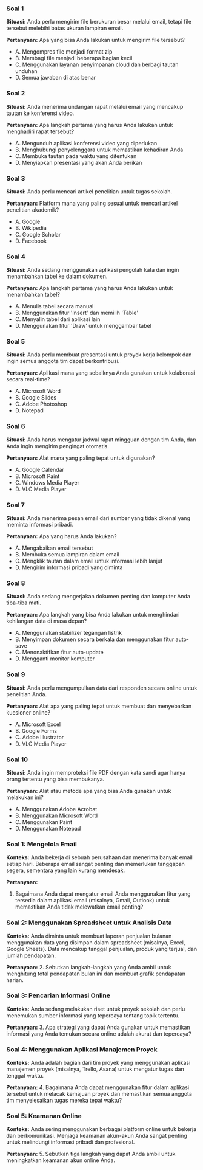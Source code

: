 ### Soal 1
**Situasi:** Anda perlu mengirim file berukuran besar melalui email, tetapi file tersebut melebihi batas ukuran lampiran email. 

**Pertanyaan:** Apa yang bisa Anda lakukan untuk mengirim file tersebut?
- A. Mengompres file menjadi format zip
- B. Membagi file menjadi beberapa bagian kecil
- C. Menggunakan layanan penyimpanan cloud dan berbagi tautan unduhan
- D. Semua jawaban di atas benar

### Soal 2
**Situasi:** Anda menerima undangan rapat melalui email yang mencakup tautan ke konferensi video.

**Pertanyaan:** Apa langkah pertama yang harus Anda lakukan untuk menghadiri rapat tersebut?
- A. Mengunduh aplikasi konferensi video yang diperlukan
- B. Menghubungi penyelenggara untuk memastikan kehadiran Anda
- C. Membuka tautan pada waktu yang ditentukan
- D. Menyiapkan presentasi yang akan Anda berikan

### Soal 3
**Situasi:** Anda perlu mencari artikel penelitian untuk tugas sekolah.

**Pertanyaan:** Platform mana yang paling sesuai untuk mencari artikel penelitian akademik?
- A. Google
- B. Wikipedia
- C. Google Scholar
- D. Facebook

### Soal 4
**Situasi:** Anda sedang menggunakan aplikasi pengolah kata dan ingin menambahkan tabel ke dalam dokumen.

**Pertanyaan:** Apa langkah pertama yang harus Anda lakukan untuk menambahkan tabel?
- A. Menulis tabel secara manual
- B. Menggunakan fitur 'Insert' dan memilih 'Table'
- C. Menyalin tabel dari aplikasi lain
- D. Menggunakan fitur 'Draw' untuk menggambar tabel

### Soal 5
**Situasi:** Anda perlu membuat presentasi untuk proyek kerja kelompok dan ingin semua anggota tim dapat berkontribusi.

**Pertanyaan:** Aplikasi mana yang sebaiknya Anda gunakan untuk kolaborasi secara real-time?
- A. Microsoft Word
- B. Google Slides
- C. Adobe Photoshop
- D. Notepad

### Soal 6
**Situasi:** Anda harus mengatur jadwal rapat mingguan dengan tim Anda, dan Anda ingin mengirim pengingat otomatis.

**Pertanyaan:** Alat mana yang paling tepat untuk digunakan?
- A. Google Calendar
- B. Microsoft Paint
- C. Windows Media Player
- D. VLC Media Player

### Soal 7
**Situasi:** Anda menerima pesan email dari sumber yang tidak dikenal yang meminta informasi pribadi.

**Pertanyaan:** Apa yang harus Anda lakukan?
- A. Mengabaikan email tersebut
- B. Membuka semua lampiran dalam email
- C. Mengklik tautan dalam email untuk informasi lebih lanjut
- D. Mengirim informasi pribadi yang diminta

### Soal 8
**Situasi:** Anda sedang mengerjakan dokumen penting dan komputer Anda tiba-tiba mati. 

**Pertanyaan:** Apa langkah yang bisa Anda lakukan untuk menghindari kehilangan data di masa depan?
- A. Menggunakan stabilizer tegangan listrik
- B. Menyimpan dokumen secara berkala dan menggunakan fitur auto-save
- C. Menonaktifkan fitur auto-update
- D. Mengganti monitor komputer

### Soal 9
**Situasi:** Anda perlu mengumpulkan data dari responden secara online untuk penelitian Anda.

**Pertanyaan:** Alat apa yang paling tepat untuk membuat dan menyebarkan kuesioner online?
- A. Microsoft Excel
- B. Google Forms
- C. Adobe Illustrator
- D. VLC Media Player

### Soal 10
**Situasi:** Anda ingin memproteksi file PDF dengan kata sandi agar hanya orang tertentu yang bisa membukanya.

**Pertanyaan:** Alat atau metode apa yang bisa Anda gunakan untuk melakukan ini?
- A. Menggunakan Adobe Acrobat
- B. Menggunakan Microsoft Word
- C. Menggunakan Paint
- D. Menggunakan Notepad

### Soal 1: Mengelola Email

**Konteks:**
Anda bekerja di sebuah perusahaan dan menerima banyak email setiap hari. Beberapa email sangat penting dan memerlukan tanggapan segera, sementara yang lain kurang mendesak.

**Pertanyaan:**
1. Bagaimana Anda dapat mengatur email Anda menggunakan fitur yang tersedia dalam aplikasi email (misalnya, Gmail, Outlook) untuk memastikan Anda tidak melewatkan email penting?

### Soal 2: Menggunakan Spreadsheet untuk Analisis Data

**Konteks:**
Anda diminta untuk membuat laporan penjualan bulanan menggunakan data yang disimpan dalam spreadsheet (misalnya, Excel, Google Sheets). Data mencakup tanggal penjualan, produk yang terjual, dan jumlah pendapatan.

**Pertanyaan:**
2. Sebutkan langkah-langkah yang Anda ambil untuk menghitung total pendapatan bulan ini dan membuat grafik pendapatan harian.

### Soal 3: Pencarian Informasi Online

**Konteks:**
Anda sedang melakukan riset untuk proyek sekolah dan perlu menemukan sumber informasi yang tepercaya tentang topik tertentu.

**Pertanyaan:**
3. Apa strategi yang dapat Anda gunakan untuk memastikan informasi yang Anda temukan secara online adalah akurat dan tepercaya?

### Soal 4: Menggunakan Aplikasi Manajemen Proyek

**Konteks:**
Anda adalah bagian dari tim proyek yang menggunakan aplikasi manajemen proyek (misalnya, Trello, Asana) untuk mengatur tugas dan tenggat waktu.

**Pertanyaan:**
4. Bagaimana Anda dapat menggunakan fitur dalam aplikasi tersebut untuk melacak kemajuan proyek dan memastikan semua anggota tim menyelesaikan tugas mereka tepat waktu?

### Soal 5: Keamanan Online

**Konteks:**
Anda sering menggunakan berbagai platform online untuk bekerja dan berkomunikasi. Menjaga keamanan akun-akun Anda sangat penting untuk melindungi informasi pribadi dan profesional.

**Pertanyaan:**
5. Sebutkan tiga langkah yang dapat Anda ambil untuk meningkatkan keamanan akun online Anda.
